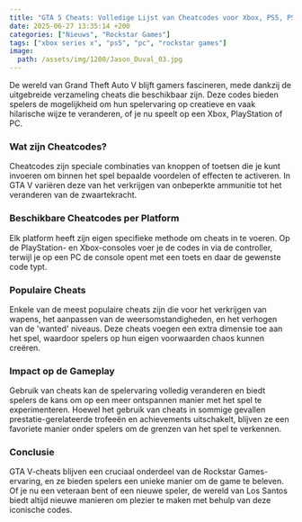 ```yaml
---
title: "GTA 5 Cheats: Volledige Lijst van Cheatcodes voor Xbox, PS5, PS4 en PC"
date: 2025-06-27 13:35:14 +200
categories: ["Nieuws", "Rockstar Games"]
tags: ["xbox series x", "ps5", "pc", "rockstar games"]
image: 
  path: /assets/img/1200/Jason_Duval_03.jpg
---
```


De wereld van Grand Theft Auto V blijft gamers fascineren, mede dankzij de uitgebreide verzameling cheats die beschikbaar zijn. Deze codes bieden spelers de mogelijkheid om hun spelervaring op creatieve en vaak hilarische wijze te veranderen, of je nu speelt op een Xbox, PlayStation of PC.

### Wat zijn Cheatcodes?

Cheatcodes zijn speciale combinaties van knoppen of toetsen die je kunt invoeren om binnen het spel bepaalde voordelen of effecten te activeren. In GTA V variëren deze van het verkrijgen van onbeperkte ammunitie tot het veranderen van de zwaartekracht. 

### Beschikbare Cheatcodes per Platform

Elk platform heeft zijn eigen specifieke methode om cheats in te voeren. Op de PlayStation- en Xbox-consoles voer je de codes in via de controller, terwijl je op een PC de console opent met een toets en daar de gewenste code typt.

### Populaire Cheats

Enkele van de meest populaire cheats zijn die voor het verkrijgen van wapens, het aanpassen van de weersomstandigheden, en het verhogen van de 'wanted' niveaus. Deze cheats voegen een extra dimensie toe aan het spel, waardoor spelers op hun eigen voorwaarden chaos kunnen creëren.

### Impact op de Gameplay

Gebruik van cheats kan de spelervaring volledig veranderen en biedt spelers de kans om op een meer ontspannen manier met het spel te experimenteren. Hoewel het gebruik van cheats in sommige gevallen prestatie-gerelateerde trofeeën en achievements uitschakelt, blijven ze een favoriete manier onder spelers om de grenzen van het spel te verkennen.

### Conclusie

GTA V-cheats blijven een cruciaal onderdeel van de Rockstar Games-ervaring, en ze bieden spelers een unieke manier om de game te beleven. Of je nu een veteraan bent of een nieuwe speler, de wereld van Los Santos biedt altijd nieuwe manieren om plezier te maken met behulp van deze iconische codes.